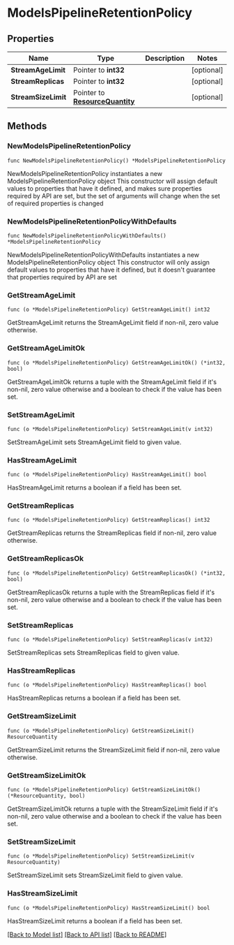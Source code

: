 # ModelsPipelineRetentionPolicy

## Properties

Name | Type | Description | Notes
------------ | ------------- | ------------- | -------------
**StreamAgeLimit** | Pointer to **int32** |  | [optional] 
**StreamReplicas** | Pointer to **int32** |  | [optional] 
**StreamSizeLimit** | Pointer to [**ResourceQuantity**](ResourceQuantity.md) |  | [optional] 

## Methods

### NewModelsPipelineRetentionPolicy

`func NewModelsPipelineRetentionPolicy() *ModelsPipelineRetentionPolicy`

NewModelsPipelineRetentionPolicy instantiates a new ModelsPipelineRetentionPolicy object
This constructor will assign default values to properties that have it defined,
and makes sure properties required by API are set, but the set of arguments
will change when the set of required properties is changed

### NewModelsPipelineRetentionPolicyWithDefaults

`func NewModelsPipelineRetentionPolicyWithDefaults() *ModelsPipelineRetentionPolicy`

NewModelsPipelineRetentionPolicyWithDefaults instantiates a new ModelsPipelineRetentionPolicy object
This constructor will only assign default values to properties that have it defined,
but it doesn't guarantee that properties required by API are set

### GetStreamAgeLimit

`func (o *ModelsPipelineRetentionPolicy) GetStreamAgeLimit() int32`

GetStreamAgeLimit returns the StreamAgeLimit field if non-nil, zero value otherwise.

### GetStreamAgeLimitOk

`func (o *ModelsPipelineRetentionPolicy) GetStreamAgeLimitOk() (*int32, bool)`

GetStreamAgeLimitOk returns a tuple with the StreamAgeLimit field if it's non-nil, zero value otherwise
and a boolean to check if the value has been set.

### SetStreamAgeLimit

`func (o *ModelsPipelineRetentionPolicy) SetStreamAgeLimit(v int32)`

SetStreamAgeLimit sets StreamAgeLimit field to given value.

### HasStreamAgeLimit

`func (o *ModelsPipelineRetentionPolicy) HasStreamAgeLimit() bool`

HasStreamAgeLimit returns a boolean if a field has been set.

### GetStreamReplicas

`func (o *ModelsPipelineRetentionPolicy) GetStreamReplicas() int32`

GetStreamReplicas returns the StreamReplicas field if non-nil, zero value otherwise.

### GetStreamReplicasOk

`func (o *ModelsPipelineRetentionPolicy) GetStreamReplicasOk() (*int32, bool)`

GetStreamReplicasOk returns a tuple with the StreamReplicas field if it's non-nil, zero value otherwise
and a boolean to check if the value has been set.

### SetStreamReplicas

`func (o *ModelsPipelineRetentionPolicy) SetStreamReplicas(v int32)`

SetStreamReplicas sets StreamReplicas field to given value.

### HasStreamReplicas

`func (o *ModelsPipelineRetentionPolicy) HasStreamReplicas() bool`

HasStreamReplicas returns a boolean if a field has been set.

### GetStreamSizeLimit

`func (o *ModelsPipelineRetentionPolicy) GetStreamSizeLimit() ResourceQuantity`

GetStreamSizeLimit returns the StreamSizeLimit field if non-nil, zero value otherwise.

### GetStreamSizeLimitOk

`func (o *ModelsPipelineRetentionPolicy) GetStreamSizeLimitOk() (*ResourceQuantity, bool)`

GetStreamSizeLimitOk returns a tuple with the StreamSizeLimit field if it's non-nil, zero value otherwise
and a boolean to check if the value has been set.

### SetStreamSizeLimit

`func (o *ModelsPipelineRetentionPolicy) SetStreamSizeLimit(v ResourceQuantity)`

SetStreamSizeLimit sets StreamSizeLimit field to given value.

### HasStreamSizeLimit

`func (o *ModelsPipelineRetentionPolicy) HasStreamSizeLimit() bool`

HasStreamSizeLimit returns a boolean if a field has been set.


[[Back to Model list]](../README.md#documentation-for-models) [[Back to API list]](../README.md#documentation-for-api-endpoints) [[Back to README]](../README.md)


